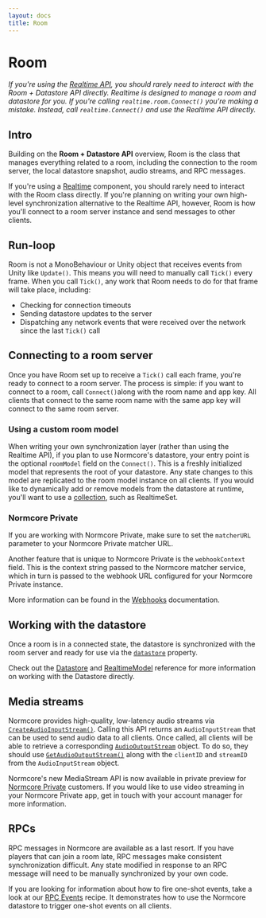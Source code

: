 ```yaml
---
layout: docs
title: Room
---
```

# Room

*If you're using the [Realtime API](../realtime), you should rarely need to interact with the Room + Datastore API directly. Realtime is designed to manage a room and datastore for you. If you're calling `realtime.room.Connect()` you're making a mistake. Instead, call `realtime.Connect()` and use the Realtime API directly.*

## Intro
Building on the **Room + Datastore API** overview, Room is the class that manages everything related to a room, including the connection to the room server, the local datastore snapshot, audio streams, and RPC messages.

If you're using a [Realtime](../realtime/realtime) component, you should rarely need to interact with the Room class directly. If you're planning on writing your own high-level synchronization alternative to the Realtime API, however, Room is how you'll connect to a room server instance and send messages to other clients.

## Run-loop
Room is not a MonoBehaviour or Unity object that receives events from Unity like `Update()`. This means you will need to manually call `Tick()` every frame. When you call `Tick()`, any work that Room needs to do for that frame will take place, including: 

* Checking for connection timeouts
* Sending datastore updates to the server
* Dispatching any network events that were received over the network since the last `Tick()` call

## Connecting to a room server
Once you have Room set up to receive a `Tick()` call each frame, you're ready to connect to a room server. The process is simple: if you want to connect to a room, call `Connect()`along with the room name and app key. All clients that connect to the same room name with the same app key will connect to the same room server.

### Using a custom room model
When writing your own synchronization layer (rather than using the Realtime API), if you plan to use Normcore's datastore, your entry point is the optional `roomModel` field on the `Connect()`. This is a freshly initialized model that represents the root of your datastore. Any state changes to this model are replicated to the room model instance on all clients. If you would like to dynamically add or remove models from the datastore at runtime, you'll want to use a [collection](./collections), such as RealtimeSet.

### Normcore Private
If you are working with Normcore Private, make sure to set the `matcherURL` parameter to your Normcore Private matcher URL. 

Another feature that is unique to Normcore Private is the `webhookContext` field. This is the context string passed to the Normcore matcher service, which in turn is passed to the webhook URL configured for your Normcore Private instance. 

More information can be found in the [Webhooks](../normcore-private/webhooks) documentation.

## Working with the datastore
Once a room is in a connected state, the datastore is synchronized with the room server and ready for use via the [`datastore`](../reference/room#datastore) property.

Check out the [Datastore](./datastore) and [RealtimeModel](./realtimemodel) reference for more information on working with the Datastore directly.

## Media streams
Normcore provides high-quality, low-latency audio streams via [`CreateAudioInputStream()`](../reference/room#createaudioinputstream). Calling this API returns an `AudioInputStream`  that can be used to send audio data to all clients. Once called, all clients will be able to retrieve a corresponding [`AudioOutputStream`](../reference/audiooutputstream) object. To do so, they should use [`GetAudioOutputStream()`](../reference/room#getaudiooutputstream) along with the `clientID` and `streamID` from the `AudioInputStream` object.

Normcore's new MediaStream API is now available in private preview for [Normcore Private](https://normcore.io/normcore-private) customers. If you would like to use video streaming in your Normcore Private app, get in touch with your account manager for more information.

## RPCs
RPC messages in Normcore are available as a last resort. If you have players that can join a room late, RPC messages make consistent synchronization difficult. Any state modified in response to an RPC message will need to be manually synchronized by your own code.

If you are looking for information about how to fire one-shot events, take a look at our [RPC Events](../guides/recipes/rpc-events) recipe. It demonstrates how to use the Normcore datastore to trigger one-shot events on all clients.
